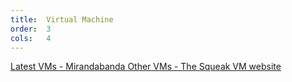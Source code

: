 ```yaml
---
title:  Virtual Machine
order:  3
cols:   4
---
```

<div class="list-group">
  <a href="http://www.mirandabanda.org/files/Cog/VM/" target="_blank" class="list-group-item">
    <i class="fa fa-external-link"></i>
    Latest VMs - Mirandabanda
  </a>
  <a href="http://www.squeakvm.org/" target="_blank" class="list-group-item">
    <i class="fa fa-external-link"></i>
    Other VMs - The Squeak VM website
  </a>
</div>